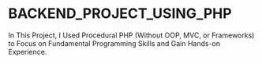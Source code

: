 # BACKEND_PROJECT_USING_PHP
In This Project, I Used Procedural PHP (Without OOP, MVC, or Frameworks) to Focus on Fundamental Programming Skills and Gain Hands-on Experience.
